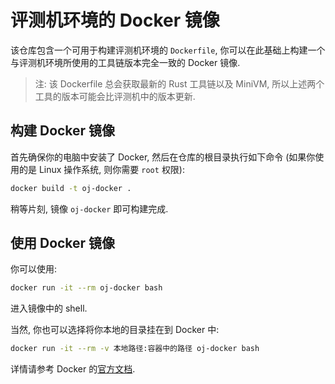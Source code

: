 # 评测机环境的 Docker 镜像

该仓库包含一个可用于构建评测机环境的 `Dockerfile`, 你可以在此基础上构建一个与评测机环境所使用的工具链版本完全一致的 Docker 镜像.

> 注: 该 Dockerfile 总会获取最新的 Rust 工具链以及 MiniVM, 所以上述两个工具的版本可能会比评测机中的版本更新.

## 构建 Docker 镜像

首先确保你的电脑中安装了 Docker, 然后在仓库的根目录执行如下命令 (如果你使用的是 Linux 操作系统, 则你需要 `root` 权限):

```sh
docker build -t oj-docker .
```

稍等片刻, 镜像 `oj-docker` 即可构建完成.

## 使用 Docker 镜像

你可以使用:

```sh
docker run -it --rm oj-docker bash
```

进入镜像中的 shell.

当然, 你也可以选择将你本地的目录挂在到 Docker 中:

```sh
docker run -it --rm -v 本地路径:容器中的路径 oj-docker bash
```

详情请参考 Docker 的[官方文档](https://docs.docker.com/engine/reference/commandline/run/#mount-volume--v---read-only).
